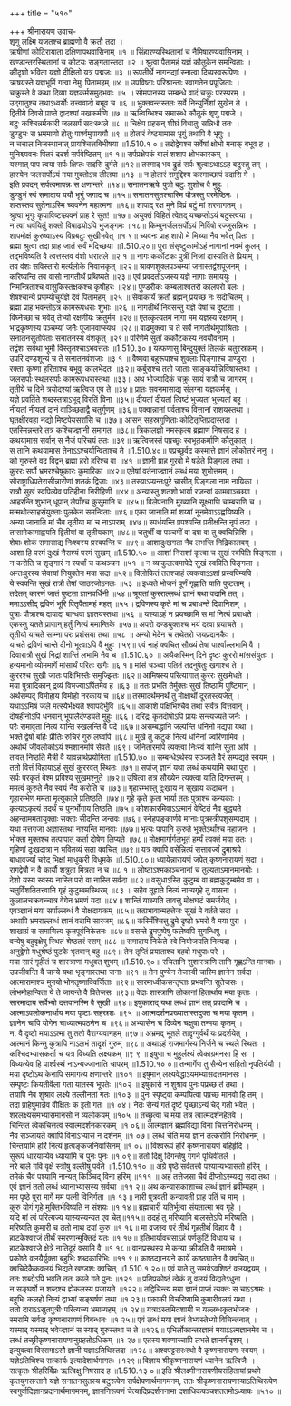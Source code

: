 +++
title = "५१०"

+++
श्रीनारायण उवाच-  
शृणु लक्ष्मि यजतश्च ब्राह्मणो वै क्रतौ तदा ।  
ऋषीणां कोटिरायाता दक्षिणापथवासिनाम् ॥१ ॥
सिंहारण्यस्थितानां च नैमिषारण्यवासिनाम् ।  
खण्डान्तरस्थितानां च कोटयः सङ्गतास्तदा ॥२ ॥
श्रुत्वा पैतामहं यज्ञं कौतुकेन समन्विताः ।  
कीदृशो भविता यज्ञो दीक्षितो यत्र पद्मजः ॥३ ॥
रूपतीर्थे नागनद्यां स्नात्वा दिव्यस्वरूपिणः ।  
ऋषयस्ते यज्ञभूमिं गत्वा नेमुः पितामहम् ॥४ ॥
उपविष्टाः परिश्रान्ताः स्वागतेन प्रपूजिताः ।  
चक्रुस्ते वै कथा दिव्या यज्ञकर्मसमुद्भवाः ॥५ ॥
सोमपानस्य सम्बन्धे वादं चक्रुः परस्परम् ।  
उद्गातुश्च तथाऽध्वर्योः तत्त्ववादो बभूव च ॥६ ॥
भुक्तवन्तस्ततः सर्वे निन्युर्निंशां सुखेन ते ।  
द्वितीये दिवसे प्राप्ते द्वादश्यां मखकर्मणि ॥७ ॥
ऋत्विग्भिश्च समारब्धे कौतुकं शृणु पद्मजे ।  
बटुः कश्चिन्नर्मकारी जलसर्पं सदःस्थले ॥८ ॥
चिक्षेप प्रहसन् शीघ्रं विधातुः सन्निधौ ततः ।  
डुण्डुभः स भ्रममाणो होतुः पार्श्वमुपाययौ ॥९ ॥
होतारं वेष्टयामास भृगुं तथापि वै भृगुः ।  
न चचाल निजस्थानात् प्रायश्चित्तबिभीषया ॥1.510.१ ०॥
तदोद्वेगश्च सर्वेषां क्षोभो मनाक् बभूव ह ।  
मुनिश्च्यवनः पितरं ददर्श सर्पवेष्टितम् ॥१ १॥
सर्पप्रक्षेपकं बालं शशाप क्षोभकारकम् ।  
यस्मात् पाप त्वया सर्पः क्षिप्तः सदसि दुर्मते ॥१२॥
तस्माद् भव द्रुतं सर्पः श्रुत्वाऽथाऽऽह बटुस्तु तम् ।  
हास्येन जलसर्पोऽयं मया मुक्तोऽत्र लीलया ॥१३ ॥
न होतारं समुद्दिश्य कस्माच्छापं ददासि मे ।  
इति प्रवदन् सर्पत्वमापन्नः स क्षणान्तरे ॥१४॥
सनातनऋषेः पुत्रो बटुः शुशोच वै मुहुः ।  
डुण्डुभं स्वं समादाय ययौ भृगुं जगाद च ॥१५॥
सनातनसुतश्चास्मि पौत्रस्तु परमेष्ठिनः ।  
शप्तस्तव सुतेनाऽस्मि च्यवनेन महात्मना ॥१६॥
शापाद् रक्ष मुने विप्रं बटुं मां शरणागतम् ।  
श्रुत्वा भृगुः कृपाविष्टश्च्यवनं प्राह रे सुत! ॥१७॥
अयुक्तं विहितं त्वेतद् यच्छप्तोऽयं बटुस्त्वया ।  
न त्वां धर्षयितुं शक्तो विषाढ्योऽपि भुजङ्गमः ॥१८॥
किम्पुनर्जलसर्पोऽयं निर्विषो रज्जुसन्निभः ।  
शापमोक्षं कुरुष्वाऽस्य विप्रबटुः सुखीभवेत् ॥१ ९॥
च्यवनः प्राह शापो मे मिथ्या नैव भवेत् पितः ।  
ब्रह्मा श्रुत्वा तदा प्राह जातं सर्वं मदिच्छया ॥1.510.२०॥
पुरा संसृष्टुकामोऽहं नागानां नवमं कुलम् ।  
तद्भविष्यति वै त्वत्तस्तव वंशो धरातले ॥२ १ ॥
नागः कर्कोटकः पुत्रीं निजां दास्यति ते प्रियाम् ।  
तव वंशः सविस्तारो मर्त्यलोके निवासकृत् ॥२२॥
श्रावणशुक्लपञ्चम्यां जनास्तद्वंशपूजनम् ।  
करिष्यन्ति तव वासो नागतीर्थं प्रथिष्यते ॥२३॥
एवं प्रवदतोऽजस्य यज्ञे नागाः समाययुः ।  
निमन्त्रिताश्च वासुकिस्तक्षकश्च कृषीहरः ॥२४॥
पुण्डरीकः कम्बलाश्वतरौ कालपरो बलः ।  
शेषश्चान्ये प्रणम्योचुर्यज्ञे देवं पितामहम् ॥२५ ॥
सेवाकार्यं क्रतौ ब्रह्मन् प्रयच्छ नः सदोचितम् ।  
ब्रह्मा प्राह भवन्तोऽत्र कामरूपधराः शुभाः ॥२६ ॥
नागतीर्थे निवसन्तु यज्ञे येषां च दुष्टता ।  
विघ्नेच्छा च भवेत् तेभ्यो रक्षणीयः क्रतुर्मम ॥२७॥
एतत्कृत्यतमं नागा मम यज्ञस्य रक्षणम् ।  
भाद्रकृष्णस्य पञ्चम्यां जनैः पूजामवाप्स्यथ ॥२८॥
बाढमुक्त्वा च ते सर्वे नागतीर्थमुपाश्रिताः ।  
सनातनसुतोपेताः सनातनस्य वंशकृत् ॥२९॥
परिणेमे सुतां कर्कोटकस्य नवयौवनाम् ।  
तद्वंशः सर्वथा भूमौ विस्तृतश्चाऽभवत्ततः ॥1.510.३०॥
यत्फणासु बिन्दुयुक्तं तिलकं चतुरस्रकम् ।  
उपरि दण्डशून्यं च ते सनातनवंशजाः ॥३ १ ॥
वैष्णवा बहुरूपाश्च शुक्लाः पिङ्गाश्च पाण्डुराः ।  
रक्ताः कृष्णा हरिताश्च बभूवुः कालभेदतः ॥३२॥
कर्बुराश्च ततो जाताः साङ्कर्यान्निर्विषास्तथा ।  
जलसर्पाः स्थलसर्पाः कामरूपधरास्तथा ॥३३॥
अथ भोज्यादिकं चक्रुः सायं रात्रौ च जागरम् ।  
तृतीये च दिने त्रयोदश्यां ऋत्विज एव ते ॥३४॥
प्रातः सवनमासाद्य संलग्ना यज्ञकर्मसु ।  
यज्ञे प्रवर्तिते शब्दस्तत्राऽभूद् विरतिं विना ॥३५॥
दीयतां दीयतां त्विष्टं भुज्यतां भुज्यतां बहु ।  
नीयतां नीयतां दानं वाञ्च्छिताद्वै चतुर्गुणम् ॥३६॥
पक्वान्नानां पर्वताश्च वित्तानां राशयस्तथा ।  
घृतक्षीरवहा नद्यो मिष्टपेयसरांसि च ॥३७॥
आसन् सहस्रगुणिताः कोटितृप्तिप्रदास्तदा ।  
एतस्मिन्नन्तरे तत्र कश्चिज्ज्ञानी समागतः ॥३८॥
त्रिकालज्ञो नमस्कृत्य ब्रह्माणं निषसाद ह ।  
कथयामास सर्वान् स नैजं परिचयं ततः ॥३९॥
ऋत्विजस्तं पप्रच्छुः स्वभूतकर्माणि कौतुकात् ।  
स तानि कथयामास तेनाऽऽश्चर्यान्विताश्च ते ॥1.510.४०॥
पप्रच्छुर्वद कस्मात्ते ज्ञानं लोकोत्तरं ननु ।  
को गुरुस्ते वद विद्वन् ब्रह्मा हरो हरिश्च वा ॥४१ ॥
ज्ञानी प्राह गुरवो मे षडेते पिङ्गला तथा ।  
कुररः सर्पो भ्रमरश्चेषुकारः कुमारिका ॥४२॥
एतेषां वर्तनाज्ज्ञानं लब्धं मया शुभोत्तमम् ।  
सौराष्ट्राधिपतेरासीन्नारीणां शतकं द्विजाः ॥४३॥
तस्याऽप्यन्तःपुरे चासीत् पिङ्गला नाम नायिका ।  
रात्रौ सुखं स्वपित्येव पतिहीना निरीहिणी ॥४४॥
अन्यास्तु शतशो भार्या रजन्यां कामवाञ्च्छया ।  
आहरन्ति शुभान् धूपान् लेपाँश्च कुसुमानि च ॥४५॥
विलेपनानि मुख्यानि सूक्ष्माणि चाम्बराणि च ।  
मन्मथोत्साहसंयुक्ताः पुलकेन समन्विताः ॥४६॥
एका जानाति मां शय्यां नूनमेवाऽऽह्वयिष्यति ।  
अन्या जानाति मां चैव तृतीया मां च नाऽपराम् ॥४७॥
स्पर्धयन्ति प्रपश्यन्ति प्रतीक्षन्ति नृपं तदा ।  
तासामेकामाह्वयति द्वितीयां वा तृतीयकाम् ॥४८॥
चतुर्थीं वा पञ्चमीं वा दश वा तु क्वचिन्निशि ।  
शेषाः शोकं समासाद्य निःश्वस्य प्रस्वपन्ति च ॥४९॥
आशादुःखगता नैव लभन्ति निद्रिकालवम् ।  
आशा हि परमं दुःखं नैराश्यं परमं सुखम् ॥1.510.५० ॥
आशां निराशां कृत्वा च सुखं स्वपिति पिङ्गला ।  
न करोति च शृङ्गारं न स्पर्धां च कथञ्चन ॥५१ ॥
न व्याकुलत्वमापेदे सुखं स्वपिति पिङ्गला ।  
अन्तःपुरस्य सेवायां नियुक्तेन मया सदा ॥५२॥
विलोकितं ततश्चाहं त्यक्त्वाऽऽशां प्रस्वपिम्यपि ।  
ये स्वपन्ति सुखं रात्रौ तेषां जाठरजोऽनलः ॥५३ ॥
इध्यते भोजनं पूर्णं गृह्णाति याति पुष्टताम् ।  
तदेतत् कारणं जातं पुष्टता ज्ञानवर्धिनी ॥५४॥
श्रूयतां कुरराल्लब्धं ज्ञानं यथा वदामि तत् ।  
ममाऽऽसीद् द्रविणं भूरि पितृपैतामहं महत् ॥५५॥
द्रविणस्य कृते मां च प्रबाधन्ते दिवानिशम् ।  
पुत्राः पौत्राश्च दायादा बान्धवा ज्ञातयस्तथा ॥५६ ॥
यस्याऽहं न प्रयच्छामि स मां नित्यं प्रबाधते ।  
एकस्तु यतते प्राणान् हर्तुं नित्यं ममान्तिके ॥५७॥
अपरो दण्डयुक्तश्च भयं दत्वा प्रयाचते ।  
तृतीयो याचते साम्ना परः प्रशंसया तथा ॥५८ ॥
अन्यो भेदेन च तथेतरो जयप्रदानकैः ।  
याचते द्रविणं चान्ते दीनो भूत्वाऽपि वै मुहुः ॥५९॥
एवं नाहं क्वचित् सौख्यं तेषां पार्श्वाल्लभामि वै ।  
दिवारात्रौ सुखं निद्रां शान्तिं लभामि नैव च ॥1.510.६० ॥
अथैकस्मिन् दिने दृष्टः कुररो मांससंयुतः ।  
हन्यमानो व्योममार्गे मांसार्थं परितः खगैः ॥६ १॥
मांसं चञ्च्वा पतितं तदनुपेतुः खगाश्च ते ।  
कुररश्च सुखी जातः पक्षिभिस्तैः समुज्झितः ॥६२॥
आमिषस्य परित्यागात् कुररः सुखमेधते ।  
मया पुत्रादिकान् द्रव्यं विभज्याऽर्पितमेव ह ॥६३ ॥
ततः प्रभति तैर्मुक्तः सुखं तिष्ठामि पुष्टिमान् ।  
अर्थसम्पद् विमोहाय विमोहो नरकाय च ॥६४॥
तस्मादर्थमनर्थं तु मोक्षार्थी दूरतस्त्यजेत् ।  
यथाऽऽमिषं जले मत्स्यैर्भक्ष्यते श्वापदैर्भुवि ॥६५॥
आकाशे पक्षिभिश्चैव तथा सर्वत्र वित्तवान् ।  
दोषहीनोऽपि धनवान् भूपालैर्दण्ड्यते मुहुः ॥६६॥
दरिद्रः कृतदोषोऽपि प्रायः सन्त्यज्यते जनैः ।  
परैः समावृता नित्यं यान्ति स्खलन्ति वै पदे ॥६७॥
असम्बद्धानि जल्पन्ति धनिनो मद्यपा यथा ।  
भक्ते द्वेषो बहिः प्रीतिः रुचिरं गुरु लघ्वपि ॥६८॥
मुखे तु कटुकं नित्यं धनिनां ज्वरिणामिव ।  
अर्थार्थं जीवलोकोऽयं श्मशानमपि सेवते ॥६९॥
जनितारमपि त्यक्त्वा निःस्वं यान्ति सुता अपि ।  
तावत् निष्ठति मैत्री वै यावन्नार्थप्रयोगिता ॥1.510.७० ॥
सम्बन्धेऽर्थस्य सञ्जाते वैरं सम्पद्यते स्वयम् ।  
ततो वित्तं विहायाऽहं सुखं कुररवत् स्थितः ॥७१॥
सर्पाज् ज्ञानं यथा लब्धं कथयामि यथा पुरा ।  
सर्पः परकृतं वेश्म प्रविश्य सुखमश्नुते ॥७२॥
उषित्वा तत्र सौख्येन त्यक्त्वा याति दिगन्तरम् ।  
ममत्वं कुरुते नैव स्वयं नैव करोति च ॥७३॥
गृहारम्भस्तु दुःखाय न सुखाय कदाचन ।  
गृहारम्भेण ममता मृत्युकाले प्रतिष्ठति ॥७४॥
गृहे कृते कृता भार्या ततः पुत्राश्च कन्यकाः ।  
कृत्याऽकृत्यं तदर्थं च पुनर्भोगाय तिष्ठति ॥७५॥
कोशकारमिवाऽऽत्मानं वेष्टितं नैव बुद्ध्यते ।  
अहन्ताममतायुक्ताः सक्ताः सीदन्ति जन्तवः ॥७६॥
स्नेहपङ्कार्णवे मग्नाः पुत्रस्त्रीपशुसम्पदाम् ।  
यथा मत्तगजा अज्ञास्तथा नश्यन्ति मानवाः ॥७७॥
भृत्यः पापानि कुरुते भुक्तेऽर्थांश्च महाजनः ।  
भोक्ता मुक्तश्च तत्पापात् कर्ता दोषेण लिप्यते ॥७८॥
मोक्षमार्गार्गलभूतं हर्म्यं त्यक्तं मया ततः ।  
गृहिणां दुःखदात्रा न भवितव्यं सता क्वचित् ॥७९॥
यत्र क्वापि वसेन्नित्यं सत्तावर्ज्यं द्रुमाश्रये ।  
बाधावर्ज्यां चरेद् भिक्षां माधुकरी विधूमके ॥1.510.८०॥
ध्यायेन्नारायणं जपेत् कृष्णनारायणं सदा ।  
रागद्वेषौ न वै कार्यौ शत्रुता मित्रता न च ॥८ १ ॥
लोष्टाऽश्मकाञ्चनानां च तुल्यताऽमानमानयोः ।  
देशो यस्य स्वस्य नास्ति परो वा नास्ति सर्वदा ॥८२॥
वसुधाऽस्ति कुटुम्बं वा ब्रह्मकुटुम्बमेव वा ।  
चतुर्विंशतितत्त्वानि गृहं कुटुम्बमस्थिरम् ॥८३ ॥
सहैव तूह्यते नित्यं नान्यगृहे तु वासना ।  
कुलालचक्रवच्चात्र वेगेन भ्रमणं यदा ॥८४॥
शान्तिं यास्यति तावत्तु मोक्षघटं समर्जयेत् ।  
एवञ्ज्ञानं मया सर्पाल्लब्धं वै मोक्षदायकम् ॥८५॥
तत्प्रभावान्महत्तेजः सुखं मे वर्तते सदा ।  
अथापि भ्रमराल्लब्धं ज्ञानं वदामि सारजम् ॥८६॥
कस्मिँश्चित्तु द्रुमे दृष्टो भ्रमरो वै मया पुरा ।  
शाखाग्रं स समाश्रित्य कृतपूर्वनिकेतनः ॥८७॥
वसन्ते द्रुमपुष्पेषु फलेष्वपि सुगन्धिषु ।  
वन्येषु बहुवृक्षेषु स्थितं श्रेष्ठतरं रसम् ॥८८ ॥
समादाय निकेते स्वे नियोजयति नित्यदा ।  
अनुद्वेगो मधुश्रेष्ठं पुटके भृतवान् बहु ॥८९॥
तेन तृप्तिं प्रयाताश्च बहवो मधुपाः परे ।  
मया सारं गृहीतं च शास्त्राणां मधुवत् शुभम् ॥1.510.९०॥
रचितानि सुशास्त्राणि तानि गृह्णऽन्ति मानवाः ।  
उपजीवन्ति वै चान्ये यथा भृङ्गास्तथा जनाः ॥९१ ॥
तेन पुण्येन तेजस्वी चास्मि ज्ञानेन सर्वदा ।  
आत्मारामाश्च मुनयो भोगतृष्णाविवर्जिताः ॥९२॥
सारमाध्वीकसन्तृप्ताः प्रभवन्ति सुतेजसः ।  
लोभमोहान्विता ये ते जायन्ते वै वितेजसः ॥९३॥
वेदाः शास्त्राणि लोकानां हितार्थाय मया कृताः ।  
सारमादाय सर्वेभ्यो दत्तवानस्मि वै सुखी ॥९४॥
इषुकाराद् यथा लब्धं ज्ञानं तत् प्रवदामि च ।  
आत्माऽवलोकनार्थाय मया पृष्टाः सहस्रशः ॥९५ ॥
आत्मदर्शनप्रख्यातास्तदुक्त च मया कृतम् ।  
ज्ञानेन चापि योगेन चाध्यात्मपठनेन च ॥९६॥
अभ्यासेन च दिव्येन चक्षुषा तन्मया कृतम् ।  
न. वै दृष्टो मयाऽऽत्मा तु ततो वैराग्यवानहम् ॥९७॥
अभ्रमद् भूतले तादृग्गुर्वर्थं यः प्रदर्शयेत् ।  
आत्मानं किन्तु कुत्रापि नाऽलभं तादृशं गुरुम् ॥९८॥
अथाऽहं राजमार्गस्य निर्जने च स्थले स्थितः ।  
कश्चिदभ्यासकर्ता च यत्र विध्यति लक्ष्यकम् ॥९ ९ ॥
इषुणा च मुहुर्लक्ष्यं त्वेकाग्रमनसा हि सः ।  
विध्यत्येव हि पार्श्वस्थं नाऽन्यज्जानाति चापरम् ॥1.510.१० ०॥
तन्मार्गेण तु सैन्येन सहितो नृपतिर्ययौ ।  
मया दृष्टोऽथ केनापि समागत्य क्षणान्तरे ॥१०१ ॥
इषुमान् लक्ष्यवेद्धाऽयमभ्यासदत्तमानसः ।  
सम्पृष्टः कियतीर्वेला गता यातस्य भूपतेः ॥१०२ ॥
इषुकारो न शुश्राव पुनः पप्रच्छ तं तथा ।  
तयापि नैव शुश्राव लक्ष्ये तल्लीनतां गतः ॥१०३ ॥
पुनः स्पृष्ट्वा कम्पयित्वा पप्रच्छ मानवो हि तम् ।  
तदा प्राहेषुमान्नैव वीक्षितः क इतो गतः ॥१ ०४॥
नेतः सैन्यं गतं दृष्टं पृच्छाऽन्यं चेद् गतो भवेत् ।  
शरलक्ष्यसमभ्यासमानसो न व्यलोकयम् ॥१०५ ॥
तच्छ्रुत्वा च मया तत्र त्वात्मदर्शनहेतवे ।  
चिन्तितं त्वेकचित्तत्वं स्वात्मदर्शनकारकम् ॥१ ०६॥
आत्मज्ञानं ब्रह्मविद्या विना चित्तनिरोधनम् ।  
नैव सञ्जायते क्वापि विनाऽभ्यासं न दर्शनम् ॥१ ०७॥
लब्धं चेति मया ज्ञानं तत्करोमि निरोधनम् ।  
चिन्तयामि हरिं नित्यं हृत्पङ्कजनिवासिनम् ॥१ ०८॥
विश्वरूपं हरिं कृष्णनारायणं बहिर्हृदि ।  
सुरूपं धारयाम्येव ध्यायामि च पुनः पुनः ॥१ ०९॥
ततो दिक्षु दिगन्तेषु गगने पृथिवीतले ।  
नरे बाले गवि वृक्षे स्त्रीषु वल्लीषु पर्वते ॥1.510.११० ॥
अग्रे पृष्ठे सर्वतत्त्वे पश्याम्यभ्यासतो हरिम् ।  
तमेकं चैवं पश्यामि नान्यत् किञ्चिद् विना हरिम् ॥१११ ॥
अहं तत्तेजसा चैवं दीप्तोऽस्म्यद्य सदा तथा ।  
एवं ज्ञानं ततो लब्धं ध्यानाभ्यासस्य सर्वथा ॥११ २॥
अथ कन्यासकाशाच्च लब्धं ज्ञानं ब्रवीम्यहम् ।  
मम पृष्ठे पुरा मार्गे मम पत्नी विनिर्गता ॥१ १३॥
नारी पुत्रवती कन्यावती प्राह पतिं च माम् ।  
कुरु योगं गृहे मुक्तिर्भविष्यति न संशयः ॥१ १४॥
ब्रह्मचारी यतिर्भूत्वा संयतात्मा भव गृहे ।  
यदि मां त्वं परित्यज्य यास्यस्यन्यत एव चेत्॥११५॥
तदहं तु मरिष्यामि बालस्तेऽपि मरिष्यति ।  
मरिष्यति कुमारी च ततो नाथ दयां कुरु ॥१ १६॥
मा व्रजस्व परं तीर्थं गृहतीर्थं विहाय वै ।  
हाटकेश्वरजं तीर्थं स्मरणान्मुक्तिदं यतः ॥१ १७॥
इतिभार्यावचसाऽहं पर्णकुटिं विधाय च ।  
हाटकेश्वरजे क्षेत्रे नातिदूरं वसामि वै ॥१ १८॥
वानप्रस्थस्य मे कन्या क्रीडति वै ममाश्रमे ।  
प्रकोष्ठे वलयैर्युक्ता बहुभिः शब्दकारिभिः ॥११ ९॥
काष्ठद्यानयने कार्ये काष्ठघातेन वै क्वचित्॥
क्वचिदेकैकवलयं भिद्यते खण्डशः क्वचित् ॥1.510.१ २०॥
एवं याते तु समयेऽवशिष्टं वलयद्वयम् ।  
ततः शब्दोऽपि भवति ततः काले गते पुनः ॥१२१ ॥
प्रतिप्रकोष्ठं त्वेकं तु वलयं विद्यतेऽधुना ।  
न सङ्घर्षो न शब्दश्च ह्येकलस्य प्रजायते ॥१२२॥
तद्विचिन्त्य मया ज्ञानं प्राप्तं त्यक्तः स चाऽऽश्रमः ।  
बहुभिः कलहो नित्यं द्वाभ्यां सङ्घर्षणं तथा ॥१ २३॥
एकाकी विचरिष्यामि कुमारीवलयं यथा ।  
ततो दाराऽऽसुतपुत्रीः परित्यज्य भ्रमाम्यहम् ॥१ २४॥
यत्राऽस्तमितशायी च यल्लब्धकृतभोजनः ।  
स्मरामि सर्वदा कृष्णनारायणं विबन्धनः ॥१ २५॥
एवं लब्धं मया ज्ञानं तेभ्यस्तेभ्यो विचिन्तनात् ।  
यस्माद् यस्माद् भवेज्ज्ञानं स स्याद् गुरुस्तथा च ते ॥१२६॥
एभिर्लोकान्तरज्ञानं मयाऽऽत्मज्ञानमेव च ।  
लब्धं तच्छ्रीकृष्णनारायणानुग्रहतोऽधिकम् ॥१ २७॥
एतस्य श्रवणाच्चापि लभते ज्ञानमीदृशम् ।  
इत्युक्त्वा विररामाऽसौ ज्ञानी यज्ञाऽतिथिस्तदा ॥१२८॥
अश्वपट्टसरःस्थो वै कृष्णनारायणः स्वयम् ।  
यज्ञेऽतिथिश्च सत्कार्यः इत्यादेशार्थमागतः ॥१२९॥
विज्ञाय श्रीकृष्णनारायणं ध्यानेन ऋत्विजैः ।  
सत्कृतः श्रीहरिर्विप्रः ऋत्विक्षु निषसाद ह ॥1.510.१३ ०॥
इति श्रीलक्ष्मीनारायणीयसंहितायां प्रथमे कृतयुगसन्ताने यज्ञे सनातनसुतस्य बटुरूपेण सर्पक्षेपणार्थमागमनम्, ततः श्रीकृष्णनारायणस्याऽतिथिरूपेण स्वगुर्वादिज्ञानप्रदानार्थमागमनम्, ज्ञाननिरूपणं चेत्यादिप्रदर्शननामा दशाधिकपञ्चशततमोऽध्यायः ॥५१० ॥
    
